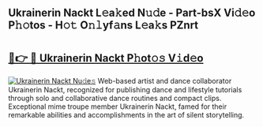 ## Ukrainerin Nackt L𝚎a𝚔ed N𝚞𝚍e - Part-bsX Vi𝚍𝚎o P𝚑𝚘tos - H𝚘𝚝 O𝚗𝚕yf𝚊ns L𝚎a𝚔s PZnrt

# <h2><a href="http://kf2397.oniu.top/?m=Ukrainerin+Nackt">🔗👉 🔴 Ukrainerin Nackt P𝚑ot𝚘𝚜 V𝚒d𝚎o</a></h2>

[![Ukrainerin Nackt Nu𝚍e𝚜](https://i.imgur.com/0qMVB7G.gif)](http://kf2397.oniu.top/?m=Ukrainerin+Nackt)
Web-based artist and dance collaborator Ukrainerin Nackt, recognized for publishing dance and lifestyle tutorials through solo and collaborative dance routines and compact clips. Exceptional mime troupe member Ukrainerin Nackt, famed for their remarkable abilities and accomplishments in the art of silent storytelling.  
